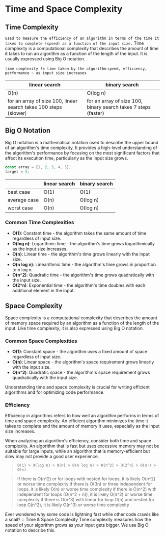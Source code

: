 # Time and Space Complexity

## Time Complexity

`used to measure the efficiency of an algorithm in terms of the time it takes to complete (speed) as a function of the input size.`
Time complexity is a computational complexity that describes the amount of time it takes to run an algorithm as a function of the length of the input. It is usually expressed using Big O notation.

`time complexity != time taken by the algorithm`
`speed, efficiency, performance ~ as input size increases`

| linear search                                                    | binary search                                                  |
| ---------------------------------------------------------------- | -------------------------------------------------------------- |
| O(n)                                                             | O(log n)                                                       |
| for an array of size 100, linear search takes 100 steps (slower) | for an array of size 100, binary search takes 7 steps (faster) |

## Big O Notation

Big O notation is a mathematical notation used to describe the upper bound of an algorithm's time complexity. It provides a high-level understanding of the algorithm's performance by focusing on the most significant factors that affect its execution time, particularly as the input size grows.

```js
const array = [1, 2, 3, 4, 5];
target = 3;
```

|              | linear search | binary search |
| ------------ | ------------- | ------------- |
| best case    | O(1)          | O(1)          |
| average case | O(n)          | O(log n)      |
| worst case   | O(n)          | O(log n)      |

### Common Time Complexities

- **O(1)**: Constant time - the algorithm takes the same amount of time regardless of input size.
- **O(log n)**: Logarithmic time - the algorithm's time grows logarithmically as the input size increases.
- **O(n)**: Linear time - the algorithm's time grows linearly with the input size.
- **O(n log n)**: Linearithmic time - the algorithm's time grows in proportion to n log n.
- **O(n^2)**: Quadratic time - the algorithm's time grows quadratically with the input size.
- **O(2^n)**: Exponential time - the algorithm's time doubles with each additional element in the input.

## Space Complexity

Space complexity is a computational complexity that describes the amount of memory space required by an algorithm as a function of the length of the input. Like time complexity, it is also expressed using Big O notation.

### Common Space Complexities

- **O(1)**: Constant space - the algorithm uses a fixed amount of space regardless of input size.
- **O(n)**: Linear space - the algorithm's space requirement grows linearly with the input size.
- **O(n^2)**: Quadratic space - the algorithm's space requirement grows quadratically with the input size.

Understanding time and space complexity is crucial for writing efficient algorithms and for optimizing code performance.

### Efficiency

Efficiency in algorithms refers to how well an algorithm performs in terms of time and space complexity. An efficient algorithm minimizes the time it takes to complete and the amount of memory it uses, especially as the input size increases.

When analyzing an algorithm's efficiency, consider both time and space complexity. An algorithm that is fast but uses excessive memory may not be suitable for large inputs, while an algorithm that is memory-efficient but slow may not provide a good user experience.

> `O(1) > O(log n) > O(n) > O(n log n) > O(n^2) > O(2^n) > O(n!) > O(∞)`

> if there is O(n^2) or for loops with nested for loops, it is likely O(n^2) or worse time complexity
> if there is O(3n) or three independent for loops, it is likely O(n) or worse time complexity
> if there is O(n^2) with independent for loops (O(n^2 + n)), it is likely O(n^2) or worse time complexity
> if there is O(n^3) with linear for loop O(n) and nested for loop O(n^2), it is likely O(n^3) or worse time complexity

Ever wondered why some code is lightning fast while other code crawls like a snail? 💡 Time & Space Complexity
Time complexity measures how the speed of your algorithm grows as your input gets bigger. We use Big O notation to describe this.
